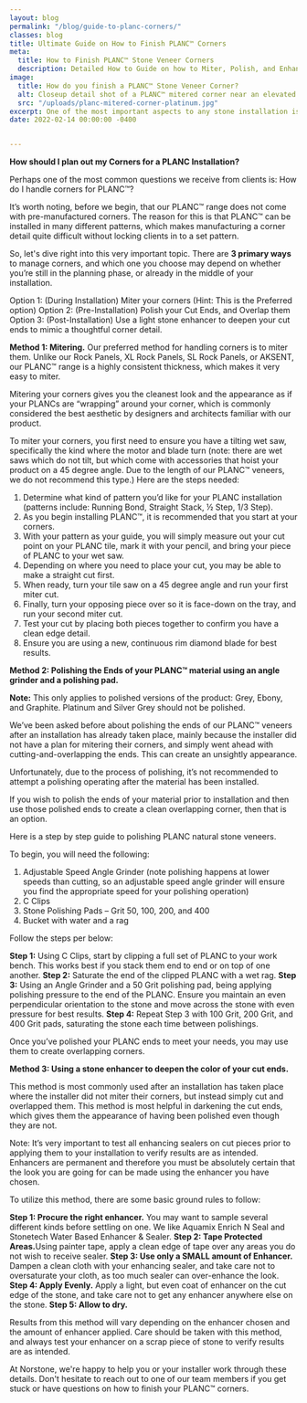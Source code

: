 ```yaml
---
layout: blog
permalink: "/blog/guide-to-planc-corners/"
classes: blog
title: Ultimate Guide on How to Finish PLANC™ Corners
meta:
  title: How to Finish PLANC™ Stone Veneer Corners
  description: Detailed How to Guide on how to Miter, Polish, and Enhance your way to beautiful PLANC™ Corners on your Stone Veneer Project
image:
  title: How do you finish a PLANC™ Stone Veneer Corner?
  alt: Closeup detail shot of a PLANC™ mitered corner near an elevated planter bed.
  src: "/uploads/planc-mitered-corner-platinum.jpg"
excerpt: One of the most important aspects to any stone installation is the corner detail. Don't let this very important aspect of your PLANC™ job get missed. Join us for a detailed discussion on how to finish natural stone PLANC™ corners on your fireplace, feature wall, or facade project.
date: 2022-02-14 00:00:00 -0400


---
```

<b>How should I plan out my Corners for a PLANC Installation?</b>

Perhaps one of the most common questions we receive from clients is: How do I handle corners for PLANC™?

It’s worth noting, before we begin, that our PLANC™ range does not come with pre-manufactured corners. The reason for this is that PLANC™ can be installed in many different patterns, which makes manufacturing a corner detail quite difficult without locking clients in to a set pattern.

So, let's dive right into this very important topic. There are <b>3 primary ways</b> to manage corners, and which one you choose may depend on whether you’re still in the planning phase, or already in the middle of your installation.

Option 1: (During Installation) Miter your corners (Hint: This is the Preferred option)
Option 2: (Pre-Installation) Polish your Cut Ends, and Overlap them
Option 3: (Post-Installation) Use a light stone enhancer to deepen your cut ends to mimic a thoughtful corner detail.

<b>Method 1: Mitering.</b> Our preferred method for handling corners is to miter them. Unlike our Rock Panels, XL Rock Panels, SL Rock Panels, or AKSENT, our PLANC™ range is a highly consistent thickness, which makes it very easy to miter.

Mitering your corners gives you the cleanest look and the appearance as if your PLANCs are “wrapping” around your corner, which is commonly considered the best aesthetic by designers and architects familiar with our product.

To miter your corners, you first need to ensure you have a tilting wet saw, specifically the kind where the motor and blade turn (note: there are wet saws which do not tilt, but which come with accessories that hoist your product on a 45 degree angle. Due to the length of our PLANC™ veneers, we do not recommend this type.) Here are the steps needed:

1.	Determine what kind of pattern you’d like for your PLANC installation (patterns include: Running Bond, Straight Stack, ½ Step, 1/3 Step).
2.	As you begin installing PLANC™, it is recommended that you start at your corners.
3.	With your pattern as your guide, you will simply measure out your cut point on your PLANC tile, mark it with your pencil, and bring your piece of PLANC to your wet saw.
4.	Depending on where you need to place your cut, you may be able to make a straight cut first.
5.	When ready, turn your tile saw on a 45 degree angle and run your first miter cut.
6.	Finally, turn your opposing piece over so it is face-down on the tray, and run your second miter cut.
7.	Test your cut by placing both pieces together to confirm you have a clean edge detail.
8.	Ensure you are using a new, continuous rim diamond blade for best results.

<b>Method 2: Polishing the Ends of your PLANC™ material using an angle grinder and a polishing pad.</b>

<b>Note:</b> This only applies to polished versions of the product: Grey, Ebony, and Graphite. Platinum and Silver Grey should not be polished.

We’ve been asked before about polishing the ends of our PLANC™ veneers after an installation has already taken place, mainly because the installer did not have a plan for mitering their corners, and simply went ahead with cutting-and-overlapping the ends. This can create an unsightly appearance.

Unfortunately, due to the process of polishing, it’s not recommended to attempt a polishing operating after the material has been installed.

If you wish to polish the ends of your material prior to installation and then use those polished ends to create a clean overlapping corner, then that is an option.

Here is a step by step guide to polishing PLANC natural stone veneers.

To begin, you will need the following:
1.	Adjustable Speed Angle Grinder (note polishing happens at lower speeds than cutting, so an adjustable speed angle grinder will ensure you find the appropriate speed for your polishing operation)
2.	C Clips
3.	Stone Polishing Pads – Grit 50, 100, 200, and 400
4.	Bucket with water and a rag

Follow the steps per below:

<b>Step 1:</b>  Using C Clips, start by clipping a full set of PLANC to your work bench. This works best if you stack them end to end or on top of one another.
<b>Step 2:</b> Saturate the end of the clipped PLANC with a wet rag.
<b>Step 3:</b> Using an Angle Grinder and a 50 Grit polishing pad, being applying polishing pressure to the end of the PLANC. Ensure you maintain an even perpendicular orientation to the stone and move across the stone with even pressure for best results.
<b>Step 4:</b> Repeat Step 3 with 100 Grit, 200 Grit, and 400 Grit pads, saturating the stone each time between polishings.

Once you’ve polished your PLANC ends to meet your needs, you may use them to create overlapping corners.

<b>Method 3: Using a stone enhancer to deepen the color of your cut ends.</b>

This method is most commonly used after an installation has taken place where the installer did not miter their corners, but instead simply cut and overlapped them. This method is most helpful in darkening the cut ends, which gives them the appearance of having been polished even though they are not.

Note: It’s very important to test all enhancing sealers on cut pieces prior to applying them to your installation to verify results are as intended. Enhancers are permanent and therefore you must be absolutely certain that the look you are going for can be made using the enhancer you have chosen.

To utilize this method, there are some basic ground rules to follow:

<b>Step 1: Procure the right enhancer.</b> You may want to sample several different kinds before settling on one. We like Aquamix Enrich N Seal and Stonetech Water Based Enhancer & Sealer.
<b>Step 2: Tape Protected Areas.</b>Using painter tape, apply a clean edge of tape over any areas you do not wish to receive sealer.
<b>Step 3: Use only a SMALL amount of Enhancer.</b> Dampen a clean cloth with your enhancing sealer, and take care not to oversaturate your cloth, as too much sealer can over-enhance the look.
<b>Step 4: Apply Evenly.</b> Apply a light, but even coat of enhancer on the cut edge of the stone, and take care not to get any enhancer anywhere else on the stone.
<b>Step 5: Allow to dry.</b>

Results from this method will vary depending on the enhancer chosen and the amount of enhancer applied. Care should be taken with this method, and always test your enhancer on a scrap piece of stone to verify results are as intended.

At Norstone, we're happy to help you or your installer work through these details. Don't hesitate to reach out to one of our team members if you get stuck or have questions on how to finish your PLANC™ corners. 
